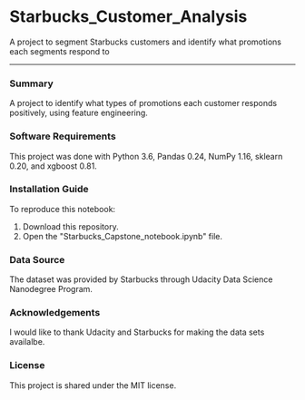# Starbucks_Customer_Analysis
A project to segment Starbucks customers and identify what promotions each segments respond to
___

### Summary
A project to identify what types of promotions each customer responds positively, using feature engineering.

### Software Requirements
This project was done with Python 3.6, Pandas 0.24, NumPy 1.16, sklearn 0.20, and xgboost 0.81.

### Installation Guide
To reproduce this notebook: 
1) Download this repository.
2) Open the "Starbucks_Capstone_notebook.ipynb" file.

### Data Source
The dataset was provided by Starbucks through Udacity Data Science Nanodegree Program.

### Acknowledgements
I would like to thank Udacity and Starbucks for making the data sets availalbe.

### License
This project is shared under the MIT license.
